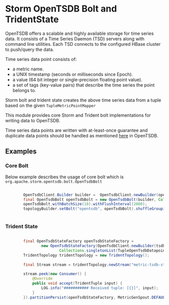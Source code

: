 # Storm OpenTSDB Bolt and TridentState
  
OpenTSDB offers a scalable and highly available storage for time series data. It consists of a
Time Series Daemon (TSD) servers along with command line utilities. Each TSD connects to the 
configured HBase cluster to push/query the data.

Time series data point consists of:
 - a metric name.
 - a UNIX timestamp (seconds or milliseconds since Epoch).
 - a value (64 bit integer or single-precision floating point value).
 - a set of tags (key-value pairs) that describe the time series the point belongs to.

Storm bolt and trident state creates the above time series data from a tuple based on the given `TupleMetricPointMapper`
  
This module provides core Storm and Trident bolt implementations for writing data to OpenTSDB. 

Time series data points are written with at-least-once guarantee and duplicate data points should be handled as mentioned [here](http://opentsdb.net/docs/build/html/user_guide/writing.html#duplicate-data-points) in OpenTSDB. 

## Examples

### Core Bolt
Below example describes the usage of core bolt which is `org.apache.storm.opentsdb.bolt.OpenTsdbBolt`

```java

        OpenTsdbClient.Builder builder =  OpenTsdbClient.newBuilder(openTsdbUrl).sync(30_000).returnDetails();
        final OpenTsdbBolt openTsdbBolt = new OpenTsdbBolt(builder, Collections.singletonList(TupleOpenTsdbDatapointMapper.DEFAULT_MAPPER));
        openTsdbBolt.withBatchSize(10).withFlushInterval(2000);
        topologyBuilder.setBolt("opentsdb", openTsdbBolt).shuffleGrouping("metric-gen");
        
```


### Trident State

```java

        final OpenTsdbStateFactory openTsdbStateFactory =
                new OpenTsdbStateFactory(OpenTsdbClient.newBuilder(tsdbUrl),
                        Collections.singletonList(TupleOpenTsdbDatapointMapper.DEFAULT_MAPPER));
        TridentTopology tridentTopology = new TridentTopology();
        
        final Stream stream = tridentTopology.newStream("metric-tsdb-stream", new MetricGenSpout());
        
        stream.peek(new Consumer() {
            @Override
            public void accept(TridentTuple input) {
                LOG.info("########### Received tuple: [{}]", input);
            }
        }).partitionPersist(openTsdbStateFactory, MetricGenSpout.DEFAULT_METRIC_FIELDS, new OpenTsdbStateUpdater());
        
```
